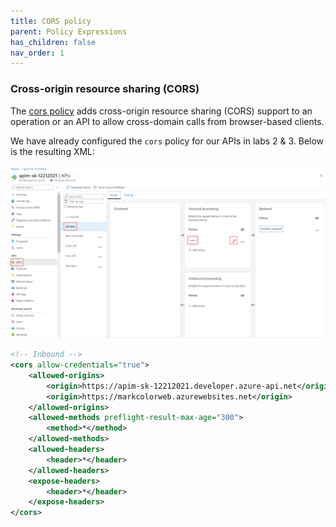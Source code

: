 ```yaml
---
title: CORS policy
parent: Policy Expressions
has_children: false
nav_order: 1
---
```



### Cross-origin resource sharing (CORS)

The [cors policy](<https://docs.microsoft.com/en-us/azure/api-management/api-management-cross-domain-policies#CORS>) adds cross-origin resource sharing (CORS) support to an operation or an API to allow cross-domain calls from browser-based clients.

We have already configured the `cors` policy for our APIs in labs 2 & 3. Below is the resulting XML:

![](../../assets/images/apim-policy-cors-all-apis.png)  

```xml
<!-- Inbound -->
<cors allow-credentials="true">
    <allowed-origins>
        <origin>https://apim-sk-12212021.developer.azure-api.net</origin>
        <origin>https://markcolorweb.azurewebsites.net</origin>
    </allowed-origins>
    <allowed-methods preflight-result-max-age="300">
        <method>*</method>
    </allowed-methods>
    <allowed-headers>
        <header>*</header>
    </allowed-headers>
    <expose-headers>
        <header>*</header>
    </expose-headers>
</cors>
```